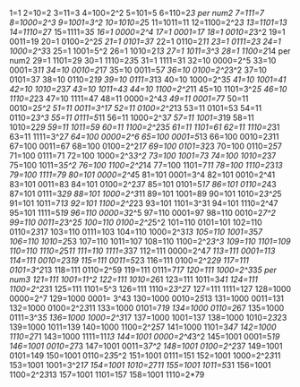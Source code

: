 1=1
2=10=2
3=11=3
4=100=2^2
5=101=5
6=110=2*3 per num2
7=111=7
8=1000=2^3
9=1001=3^2
10=1010=2*5
11=1011=11
12=1100=2^2*3
13=1101=13
14=1110=2*7
15=1111=3*5
16=1 0000=2^4
17=1 0001=17
18=1 0010=2*3^2
19=1 0011=19
20=1 0100=2^2*5
21=1 0101=3*7
22=1 0110=2*11
23=1 0111=23
24=1 1000=2^3*3
25=1 1001=5^2
26=1 1010=2*13
27=1 1011=3^3
28=1 1100=2*14 per num2
29=1 1101=29
30=1 1110=2*3*5
31=1 1111=31
32=10 0000=2^5
33=10 0001=3*11
34=10 0010=2*17
35=10 0011=5*7
36=10 0100=2^2*3^2
37=10 0101=37
38=10 0110=2*19
39=10 0111=3*13
40=10 1000=2^3*5
41=10 1001=41
42=10 1010=2*3*7
43=10 1011=43
44=10 1100=2^2*11
45=10 1101=3^2*5
46=10 1110=2*23
47=10 1111=47
48=11 0000=2^4*3
49=11 0001=7*7
50=11 0010=2*5^2
51=11 0011=3^17
52=11 0100=2^2*13
53=11 0101=53
54=11 0110=2*3^3
55=11 0111=5*11
56=11 1000=2^3*7
57=11 1001=3*19
58=11 1010=2*29
59=11 1011=59
60=11 1100=2^2*3*5
61=11 1101=61
62=11 1110=2*31
63=11 1111=3^2*7
64=100 0000=2^6
65=100 0001=5*13
66=100 0010=2*3*11
67=100 0011=67
68=100 0100=2^2*17
69=100 0101=3*23
70=100 0110=2*5*7
71=100 0111=71
72=100 1000=2^3*3^2
73=100 1001=73
74=100 1010=2*37
75=100 1011=3*5^2
76=100 1100=2^2*14
77=100 1101=7*11
78=100 1110=2*3*13
79=100 1111=79
80=101 0000=2^4*5
81=101 0001=3^4
82=101 0010=2^41
83=101 0011=83
84=101 0100=2^2*3*7
85=101 0101=5*17
86=101 0110=2*43
87=101 0111=3*29
88=101 1000=2^3*11
89=101 1001=89
90=101 1010=2*3^2*5
91=101 1011=7*13
92=101 1100=2^2*23
93=101 1101=3^31
94=101 1110=2^47
95=101 1111=5*19
96=110 0000=3*2^5
97=110 0001=97
98=110 0010=2*7^2
99=110 0011=2*3^2*5
100=110 0100=2^2*5^2
101=110 0101=101
102=110 0110=2*3*17
103=110 0111=103
104=110 1000=2^3*13
105=110 1001=3*5*7
106=110 1010=2*53
107=110 1011=107
108=110 1100=2^2*3^3
109=110 1101=109
110=110 1110=2*5*11
111=110 1111=3*37
112=111 0000=2^4*7
113=111 0001=113
114=111 0010=2*3*19
115=111 0011=5*23
116=111 0100=2^2*29
117=111 0101=3^2*13
118=111 0110=2^59
119=111 0111=7*17
120=111 1000=2^3*3*5 per num3
121=111 1001=11^2
122=111 1010=2*61
123=111 1011=3*41
124=111 1100=2^2*31
125=111 1101=5^3
126=111 1110=2*3^2*7
127=111 1111=127
128=1000 0000=2^7
129=1000 0001= 3^43
130=1000 0010=2*5*13
131=1000 0011=131
132=1000 0100=2^2*3*11
133=1000 0101=7*19
134=1000 0110=2*67
135=1000 0111=3^3*5
136=1000 1000=2^3*17
137=1000 1001=137
138=1000 1010=2*3*23
139=1000 1011=139
140=1000 1100=2^2*5*7
141=1000 1101=3*47
142=1000 1110=2*71
143=1000 1111=11*13
144=1001 0000=2^4*3^2
145=1001 0001=5*19
146=1001 0010=2*73
147=1001 0011=3*7^2
148=1001 0100=2^2*37
149=1001 0101=149
150=1001 0110=2*3*5^2
151=1001 0111=151
152=1001 1000=2^2*3*11
153=1001 1001=3^2*17
154=1001 1010=2*7*11
155=1001 1011=5*31
156=1001 1100=2^2*3*13
157=1001 1101=157
158=1001 1110=2*79